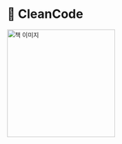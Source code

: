 # :book: CleanCode

<a href="http://www.kyobobook.co.kr/product/detailViewKor.laf?mallGb=KOR&ejkGb=KOR&linkClass=&barcode=9788966260959">
<img src="http://image.kyobobook.co.kr/images/book/xlarge/959/x9788966260959.jpg" width="250" alt="책 이미지">
</a>

